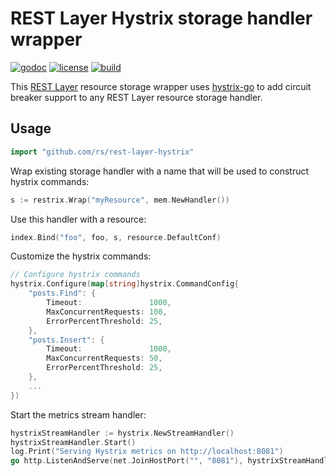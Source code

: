 # REST Layer Hystrix storage handler wrapper

[![godoc](http://img.shields.io/badge/godoc-reference-blue.svg?style=flat)](https://godoc.org/github.com/rs/rest-layer-hystrix) [![license](http://img.shields.io/badge/license-MIT-red.svg?style=flat)](https://raw.githubusercontent.com/rs/rest-layer-hystrix/master/LICENSE) [![build](https://img.shields.io/travis/rs/rest-layer-hystrix.svg?style=flat)](https://travis-ci.org/rs/rest-layer-hystrix)

This [REST Layer](https://github.com/rs/rest-layer) resource storage wrapper uses [hystrix-go](https://github.com/afex/hystrix-go) to add circuit breaker support to any REST Layer resource storage handler.

## Usage

```go
import "github.com/rs/rest-layer-hystrix"
```

Wrap existing storage handler with a name that will be used to construct hystrix commands:

```go
s := restrix.Wrap("myResource", mem.NewHandler())
```

Use this handler with a resource:

```go
index.Bind("foo", foo, s, resource.DefaultConf)
```

Customize the hystrix commands:

```go
// Configure hystrix commands
hystrix.Configure(map[string]hystrix.CommandConfig{
    "posts.Find": {
        Timeout:               1000,
        MaxConcurrentRequests: 100,
        ErrorPercentThreshold: 25,
    },
    "posts.Insert": {
        Timeout:               1000,
        MaxConcurrentRequests: 50,
        ErrorPercentThreshold: 25,
    },
    ...
})
```

Start the metrics stream handler:

```go
hystrixStreamHandler := hystrix.NewStreamHandler()
hystrixStreamHandler.Start()
log.Print("Serving Hystrix metrics on http://localhost:8081")
go http.ListenAndServe(net.JoinHostPort("", "8081"), hystrixStreamHandler)
```
